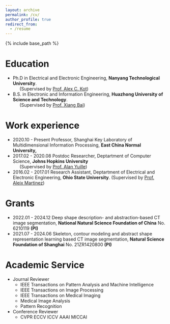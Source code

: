 ```yaml
---
layout: archive
permalink: /cv/
author_profile: true
redirect_from:
  - /resume
---
```


{% include base_path %}

Education
======
* Ph.D in Electrical and Electronic Engineering, **Nanyang Technological University**. <br>
&ensp;&ensp;&ensp;(Supervised by [Prof. Alex C. Kot](https://personal.ntu.edu.sg/eackot/index.html)) 
* B.S. in Electronic and Information Engineering, **Huazhong University of Science and Technology**.  <br>
&ensp;&ensp;&ensp;(Supervised by [Prof. Xiang Bai](http://cloud.eic.hust.edu.cn:8071/~xbai/))

Work experience
======
* 2020.10 - Present Professor, Shanghai Key Laboratory of Multidimensional Information Processing, **East China Normal University,** 
* 2017.02 - 2020.08 Postdoc Researcher, Deptartment of Computer Science, **Johns Hopkins University** <br>
&ensp;&ensp;&ensp;(Supervised by [Prof. Alan Yuille](http://www.cs.jhu.edu/~ayuille/))
* 2016.02 - 2017.01 Research Assistant, Deptartment of Electrical and Electronic Engineering, **Ohio State University**. (Supervised by [Prof. Aleix Martinez](http://www2.ece.ohio-state.edu/~aleix/))				   

Grants
======
* 2022.01 - 2024.12       Deep shape description- and abstraction-based CT image segmentation, **National Natural Science Foundation of China** No. 6210119 **(PI)**
* 2021.07 - 2024.06	  Skeleton, contour modeling and abstract shape representation learning based CT image segmentation, **Natural Science Foundation of Shanghai** No. 21ZR1420800 **(PI)**

Academic Service
======
* Journal Reviewer	
	* IEEE Transactions on Pattern Analysis and Machine Intelligence
    * IEEE Transactions on Image Processing
	* IEEE Transactions on Medical Imaging
    * Medical Image Analysis
	* Pattern Recognition
* Conference Reviewer
	* CVPR ECCV ICCV AAAI MICCAI

